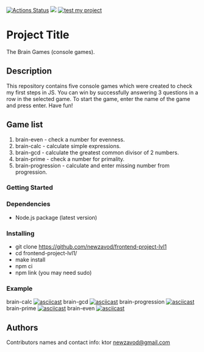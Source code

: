 [![Actions Status](https://github.com/newzavod/frontend-project-lvl1/workflows/hexlet-check/badge.svg)](https://github.com/newzavod/frontend-project-lvl1/actions)
<a href="https://codeclimate.com/github/codeclimate/codeclimate/maintainability"><img src="https://api.codeclimate.com/v1/badges/a99a88d28ad37a79dbf6/maintainability" /></a>
[![test my project](https://github.com/newzavod/frontend-project-lvl1/actions/workflows/nodejs.yml/badge.svg)](https://github.com/newzavod/frontend-project-lvl1/actions/workflows/nodejs.yml)

# Project Title

The Brain Games (console games).
## Description

This repository contains five console games which were created to check my first steps in JS. You can win by successfully answering 3 questions in a row in the selected game.
To start the game, enter the name of the game and press enter.
Have fun!

## Game list

1. brain-even - check a number for evenness.
2. brain-calc - calculate simple expressions.
3. brain-gcd - calculate the greatest common divisor of 2 numbers.
4. brain-prime - check a number for primality.
5. brain-progression - calculate and enter missing number from progression.

### Getting Started

### Dependencies

* Node.js package (latest version)

### Installing

* git clone https://github.com/newzavod/frontend-project-lvl1
* cd frontend-project-lvl1/
* make install
* npm ci
* npm link (you may need sudo)

### Example

brain-calc
[![asciicast](https://asciinema.org/a/uGUcH9ec9zay2ZHAErbh2Zt4M.svg)](https://asciinema.org/a/uGUcH9ec9zay2ZHAErbh2Zt4M)
brain-gcd
[![asciicast](https://asciinema.org/a/C7CmszGGqxvOss3nhRsovmt9c.svg)](https://asciinema.org/a/C7CmszGGqxvOss3nhRsovmt9c)
brain-progression
[![asciicast](https://asciinema.org/a/t6EoJNmKrqxkZJWslgztE87rK.svg)](https://asciinema.org/a/t6EoJNmKrqxkZJWslgztE87rK)
brain-prime
[![asciicast](https://asciinema.org/a/tsrRT5lCFIJFY4LOQFHRj8bfL.svg)](https://asciinema.org/a/tsrRT5lCFIJFY4LOQFHRj8bfL)
brain-even
[![asciicast](https://asciinema.org/a/oo1EpLoFbMgmOgGnWMG40N9jI.svg)](https://asciinema.org/a/oo1EpLoFbMgmOgGnWMG40N9jI)



## Authors

Contributors names and contact info: 
ktor
newzavod@gmail.com
